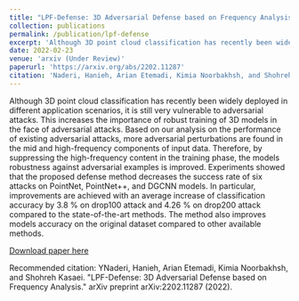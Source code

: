 ```yaml
---
title: "LPF-Defense: 3D Adversarial Defense based on Frequency Analysis"
collection: publications
permalink: /publication/lpf-defense
excerpt: 'Although 3D point cloud classification has recently been widely deployed in different application scenarios, it is still very vulnerable to adversarial attacks. This increases the importance of robust training of 3D models in the face of adversarial attacks. Based on our analysis on the performance of existing adversarial attacks, more adversarial perturbations are found in the mid and high-frequency components of input data. Therefore, by suppressing the high-frequency content in the training phase, the models robustness against adversarial examples is improved. Experiments showed that the proposed defense method decreases the success rate of six attacks on PointNet, PointNet++, and DGCNN models. In particular, improvements are achieved with an average increase of classification accuracy by 3.8 % on drop100 attack and 4.26 % on drop200 attack compared to the state-of-the-art methods. The method also improves models accuracy on the original dataset compared to other available methods.'
date: 2022-02-23
venue: 'arxiv (Under Review)'
paperurl: 'https://arxiv.org/abs/2202.11287'
citation: 'Naderi, Hanieh, Arian Etemadi, Kimia Noorbakhsh, and Shohreh Kasaei. "LPF-Defense: 3D Adversarial Defense based on Frequency Analysis." arXiv preprint arXiv:2202.11287 (2022).'
---
```

Although 3D point cloud classification has recently been widely deployed in different application scenarios, it is still very vulnerable to adversarial attacks. This increases the importance of robust training of 3D models in the face of adversarial attacks. Based on our analysis on the performance of existing adversarial attacks, more adversarial perturbations are found in the mid and high-frequency components of input data. Therefore, by suppressing the high-frequency content in the training phase, the models robustness against adversarial examples is improved. Experiments showed that the proposed defense method decreases the success rate of six attacks on PointNet, PointNet++, and DGCNN models. In particular, improvements are achieved with an average increase of classification accuracy by 3.8 % on drop100 attack and 4.26 % on drop200 attack compared to the state-of-the-art methods. The method also improves models accuracy on the original dataset compared to other available methods.

[Download paper here](https://arxiv.org/abs/2202.11287)

Recommended citation: YNaderi, Hanieh, Arian Etemadi, Kimia Noorbakhsh, and Shohreh Kasaei. "LPF-Defense: 3D Adversarial Defense based on Frequency Analysis." arXiv preprint arXiv:2202.11287 (2022).